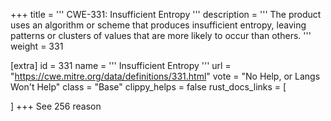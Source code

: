 +++
title = '''
CWE-331: Insufficient Entropy
'''
description	= '''
The product uses an algorithm or scheme that produces insufficient entropy, leaving patterns or clusters of values that are more likely to occur than others.
'''
weight = 331

[extra]
id = 331
name = '''
Insufficient Entropy
'''
url = "https://cwe.mitre.org/data/definitions/331.html"
vote = "No Help, or Langs Won't Help"
class = "Base"
clippy_helps = false
rust_docs_links = [
	
]
+++
See 256 reason
